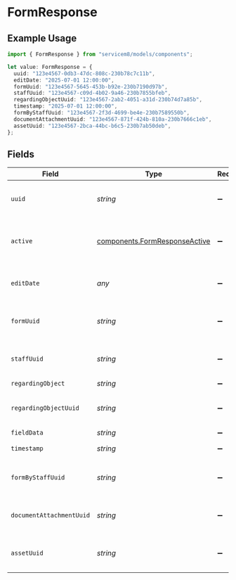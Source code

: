 # FormResponse

## Example Usage

```typescript
import { FormResponse } from "servicem8/models/components";

let value: FormResponse = {
  uuid: "123e4567-0db3-47dc-808c-230b78c7c11b",
  editDate: "2025-07-01 12:00:00",
  formUuid: "123e4567-5645-453b-b92e-230b7190d97b",
  staffUuid: "123e4567-c09d-4b02-9a46-230b7855bfeb",
  regardingObjectUuid: "123e4567-2ab2-4051-a31d-230b74d7a85b",
  timestamp: "2025-07-01 12:00:00",
  formByStaffUuid: "123e4567-2f3d-4699-be4e-230b7589550b",
  documentAttachmentUuid: "123e4567-871f-424b-810a-230b7666c1eb",
  assetUuid: "123e4567-2bca-44bc-b6c5-230b7ab50deb",
};
```

## Fields

| Field                                                                          | Type                                                                           | Required                                                                       | Description                                                                    | Example                                                                        |
| ------------------------------------------------------------------------------ | ------------------------------------------------------------------------------ | ------------------------------------------------------------------------------ | ------------------------------------------------------------------------------ | ------------------------------------------------------------------------------ |
| `uuid`                                                                         | *string*                                                                       | :heavy_minus_sign:                                                             | Unique identifier for this record                                              | 123e4567-0db3-47dc-808c-230b78c7c11b                                           |
| `active`                                                                       | [components.FormResponseActive](../../models/components/formresponseactive.md) | :heavy_minus_sign:                                                             | Record active/deleted flag.  Valid values are [0,1]                            |                                                                                |
| `editDate`                                                                     | *any*                                                                          | :heavy_minus_sign:                                                             | Timestamp at which record was last modified                                    | 2025-07-01 12:00:00                                                            |
| `formUuid`                                                                     | *string*                                                                       | :heavy_minus_sign:                                                             | N/A                                                                            | 123e4567-5645-453b-b92e-230b7190d97b                                           |
| `staffUuid`                                                                    | *string*                                                                       | :heavy_minus_sign:                                                             | N/A                                                                            | 123e4567-c09d-4b02-9a46-230b7855bfeb                                           |
| `regardingObject`                                                              | *string*                                                                       | :heavy_minus_sign:                                                             | N/A                                                                            |                                                                                |
| `regardingObjectUuid`                                                          | *string*                                                                       | :heavy_minus_sign:                                                             | N/A                                                                            | 123e4567-2ab2-4051-a31d-230b74d7a85b                                           |
| `fieldData`                                                                    | *string*                                                                       | :heavy_minus_sign:                                                             | N/A                                                                            |                                                                                |
| `timestamp`                                                                    | *string*                                                                       | :heavy_minus_sign:                                                             | N/A                                                                            | 2025-07-01 12:00:00                                                            |
| `formByStaffUuid`                                                              | *string*                                                                       | :heavy_minus_sign:                                                             | N/A                                                                            | 123e4567-2f3d-4699-be4e-230b7589550b                                           |
| `documentAttachmentUuid`                                                       | *string*                                                                       | :heavy_minus_sign:                                                             | N/A                                                                            | 123e4567-871f-424b-810a-230b7666c1eb                                           |
| `assetUuid`                                                                    | *string*                                                                       | :heavy_minus_sign:                                                             | N/A                                                                            | 123e4567-2bca-44bc-b6c5-230b7ab50deb                                           |